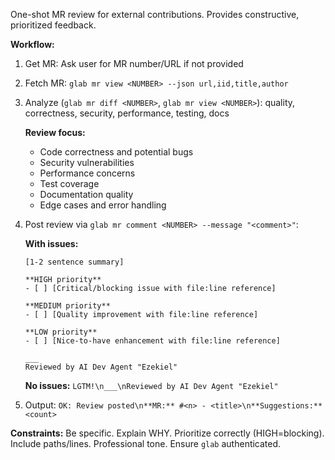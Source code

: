One-shot MR review for external contributions. Provides constructive, prioritized feedback.

**Workflow:**

1. Get MR: Ask user for MR number/URL if not provided

2. Fetch MR: `glab mr view <NUMBER> --json url,iid,title,author`

3. Analyze (`glab mr diff <NUMBER>`, `glab mr view <NUMBER>`): quality, correctness, security, performance, testing, docs

   **Review focus:**
   - Code correctness and potential bugs
   - Security vulnerabilities
   - Performance concerns
   - Test coverage
   - Documentation quality
   - Edge cases and error handling

4. Post review via `glab mr comment <NUMBER> --message "<comment>"`:

   **With issues:**
   ```text
   [1-2 sentence summary]

   **HIGH priority**
   - [ ] [Critical/blocking issue with file:line reference]

   **MEDIUM priority**
   - [ ] [Quality improvement with file:line reference]

   **LOW priority**
   - [ ] [Nice-to-have enhancement with file:line reference]

   ___
   Reviewed by AI Dev Agent "Ezekiel"
   ```

   **No issues:** `LGTM!\n___\nReviewed by AI Dev Agent "Ezekiel"`

5. Output: `OK: Review posted\n**MR:** #<n> - <title>\n**Suggestions:** <count>`

**Constraints:** Be specific. Explain WHY. Prioritize correctly (HIGH=blocking). Include paths/lines. Professional tone. Ensure `glab` authenticated.
